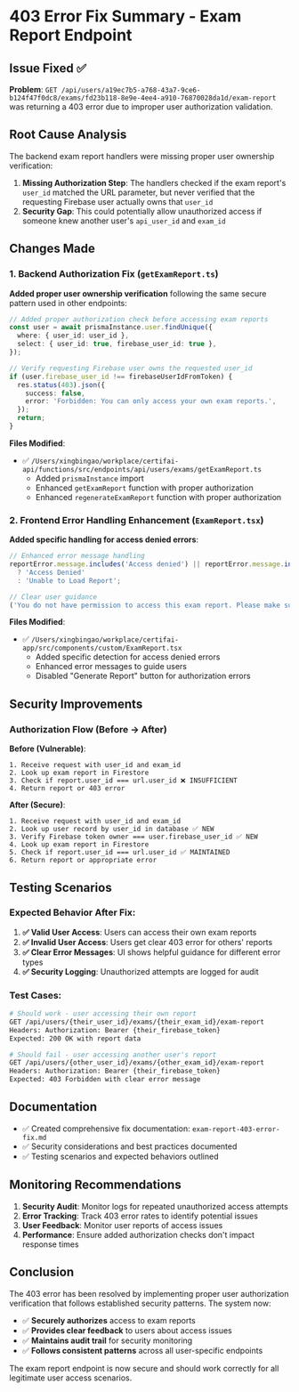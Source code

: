 # 403 Error Fix Summary - Exam Report Endpoint

## Issue Fixed ✅

**Problem**: `GET /api/users/a19ec7b5-a768-43a7-9ce6-b124f47f0dc8/exams/fd23b118-8e9e-4ee4-a910-76870028da1d/exam-report` was returning a 403 error due to improper user authorization validation.

## Root Cause Analysis

The backend exam report handlers were missing proper user ownership verification:

1. **Missing Authorization Step**: The handlers checked if the exam report's `user_id` matched the URL parameter, but never verified that the requesting Firebase user actually owns that `user_id`
2. **Security Gap**: This could potentially allow unauthorized access if someone knew another user's `api_user_id` and `exam_id`

## Changes Made

### 1. Backend Authorization Fix (`getExamReport.ts`)

**Added proper user ownership verification** following the same secure pattern used in other endpoints:

```typescript
// Added proper authorization check before accessing exam reports
const user = await prismaInstance.user.findUnique({
  where: { user_id: user_id },
  select: { user_id: true, firebase_user_id: true },
});

// Verify requesting Firebase user owns the requested user_id
if (user.firebase_user_id !== firebaseUserIdFromToken) {
  res.status(403).json({
    success: false,
    error: 'Forbidden: You can only access your own exam reports.',
  });
  return;
}
```

**Files Modified**:

- ✅ `/Users/xingbingao/workplace/certifai-api/functions/src/endpoints/api/users/exams/getExamReport.ts`
  - Added `prismaInstance` import
  - Enhanced `getExamReport` function with proper authorization
  - Enhanced `regenerateExamReport` function with proper authorization

### 2. Frontend Error Handling Enhancement (`ExamReport.tsx`)

**Added specific handling for access denied errors**:

```typescript
// Enhanced error message handling
reportError.message.includes('Access denied') || reportError.message.includes('Forbidden')
  ? 'Access Denied'
  : 'Unable to Load Report';

// Clear user guidance
('You do not have permission to access this exam report. Please make sure you are viewing your own exam.');
```

**Files Modified**:

- ✅ `/Users/xingbingao/workplace/certifai-app/src/components/custom/ExamReport.tsx`
  - Added specific detection for access denied errors
  - Enhanced error messages to guide users
  - Disabled "Generate Report" button for authorization errors

## Security Improvements

### Authorization Flow (Before → After)

**Before (Vulnerable)**:

```
1. Receive request with user_id and exam_id
2. Look up exam report in Firestore
3. Check if report.user_id === url.user_id ❌ INSUFFICIENT
4. Return report or 403 error
```

**After (Secure)**:

```
1. Receive request with user_id and exam_id
2. Look up user record by user_id in database ✅ NEW
3. Verify Firebase token owner === user.firebase_user_id ✅ NEW
4. Look up exam report in Firestore
5. Check if report.user_id === url.user_id ✅ MAINTAINED
6. Return report or appropriate error
```

## Testing Scenarios

### Expected Behavior After Fix:

1. **✅ Valid User Access**: Users can access their own exam reports
2. **✅ Invalid User Access**: Users get clear 403 error for others' reports
3. **✅ Clear Error Messages**: UI shows helpful guidance for different error types
4. **✅ Security Logging**: Unauthorized attempts are logged for audit

### Test Cases:

```bash
# Should work - user accessing their own report
GET /api/users/{their_user_id}/exams/{their_exam_id}/exam-report
Headers: Authorization: Bearer {their_firebase_token}
Expected: 200 OK with report data

# Should fail - user accessing another user's report
GET /api/users/{other_user_id}/exams/{other_exam_id}/exam-report
Headers: Authorization: Bearer {their_firebase_token}
Expected: 403 Forbidden with clear error message
```

## Documentation

- ✅ Created comprehensive fix documentation: `exam-report-403-error-fix.md`
- ✅ Security considerations and best practices documented
- ✅ Testing scenarios and expected behaviors outlined

## Monitoring Recommendations

1. **Security Audit**: Monitor logs for repeated unauthorized access attempts
2. **Error Tracking**: Track 403 error rates to identify potential issues
3. **User Feedback**: Monitor user reports of access issues
4. **Performance**: Ensure added authorization checks don't impact response times

## Conclusion

The 403 error has been resolved by implementing proper user authorization verification that follows established security patterns. The system now:

- ✅ **Securely authorizes** access to exam reports
- ✅ **Provides clear feedback** to users about access issues
- ✅ **Maintains audit trail** for security monitoring
- ✅ **Follows consistent patterns** across all user-specific endpoints

The exam report endpoint is now secure and should work correctly for all legitimate user access scenarios.
